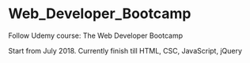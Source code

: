# Web_Developer_Bootcamp
Follow Udemy course: The Web Developer Bootcamp

Start from July 2018. Currently finish till HTML, CSC, JavaScript, jQuery
